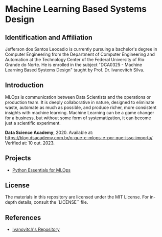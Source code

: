 # Machine Learning Based Systems Design

## Identification and Affiliation

Jefferson dos Santos Leocadio is currently pursuing a bachelor's degree in Computer Engineering from the Department of Computer Engineering and Automation at the Technology Center of the Federal University of Rio Grande do Norte. He is enrolled in the subject "DCA0325 - Machine Learning Based Systems Design" taught by Prof. Dr. Ivanovitch Silva.

## Introduction

MLOps is communication between Data Scientists and the operations or production team. It is deeply collaborative in nature, designed to eliminate waste, automate as much as possible, and produce richer, more consistent insights with machine learning. Machine Learning can be a game changer for a business, but without some form of systematization, it can become just a scientific experiment. 

**Data Science Academy**, 2020. Available at: https://blog.dsacademy.com.br/o-que-e-mlops-e-por-que-isso-importa/ Verified at: 10 out. 2023.

## Projects

* [Python Essentials for MLOps](./Python_Essentials_for_MLOps/)

## License

The materials in this repository are licensed under the MIT License. For in-depth details, consult the `LICENSE`` file.

## References

* [Ivanovitch's Repository](https://github.com/ivanovitchm/mlops)
